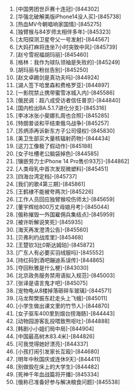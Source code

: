 
1. [中国男团世乒赛十连冠]-[844302]
1. [华强北破解美版iPhone14没人买]-[845738]
1. [热血MV今朝唱响家国情]-[845275]
1. [独臂猴与84岁师太相伴多年]-[845323]
1. [太阳探测卫星夸父一号发射]-[844567]
1. [大妈打麻将连坐7小时突致中风]-[845739]
1. [赵兮雪祝福胡玛丽]-[845460]
1. [格林：我作为球队领袖是失败的]-[845249]
1. [胡玛丽与粉丝告别]-[845250]
1. [赵文卓踢剑是真功夫吗]-[844924]
1. [湖人签下哈里森和费格罗亚]-[844897]
1. [一影院禁止携带蜜雪冰城入内]-[845586]
1. [俄民调：超八成受访者信任普京]-[844840]
1. [国内检出BA.5.1.7进化分支]-[845316]
1. [李冰冰张小斐娜扎周也合照]-[845285]
1. [特朗普谈和平结束俄乌战争]-[845257]
1. [苏炳添再诉新东方子公司侵权]-[845830]
1. [美卫生部买大量核辐射药物]-[844434]
1. [这刀工像极了假动作]-[845188]
1. [女子吐槽老公脑袋掉色]-[844585]
1. [镶嵌劳力士iPhone 14 Pro售价93万]-[844862]
1. [人类母乳中首次发现微塑料]-[845451]
1. [四海台湾定档]-[845737]
1. [我们的歌4第三期]-[845861]
1. [王鹤棣不能被夸两次]-[845226]
1. [工作人员回应独臂猴咬伤师太]-[845659]
1. [董宇辉给800万丈母娘月考]-[845044]
1. [俄称摧毁一外国雇佣兵集结点]-[845959]
1. [被许昕解说笑死]-[845935]
1. [海天再发澄清公告]-[845560]
1. [贝弗利约战库里]-[845468]
1. [王楚钦3比0斯达姆珀]-[845872]
1. [广东人有必要买羽绒服吗]-[845552]
1. [持红码到酒吧蹦迪系误传]-[844865]
1. [夺回秋雅是什么梗]-[843030]
1. [北京政务服务禁用语拟入规范]-[845003]
1. [张译是语言鬼才吧]-[845075]
1. [宠物龟从8楼掉落砸碎车玻璃]-[844571]
1. [马龙帮樊振东赶走头上飞蛾]-[845011]
1. [小学生做出课文里的竹节人]-[844870]
1. [女子驱车400里到烟台捞海肠]-[844443]
1. [动物园游客乱投喂致熊呕吐]-[844888]
1. [韩剧小小姐们局中局]-[844904]
1. [中国最高树木83.4米]-[844826]
1. [可我觉得她好漂亮]-[844337]
1. [小孩打闹引发家长互殴]-[844680]
1. [明年中秋国庆或连休9天]-[844411]
1. [别做毁在床上的大学生]-[844482]
1. [死神千年血战篇将开播]-[845334]
1. [俄称已准备好参与解决粮食问题]-[845538]